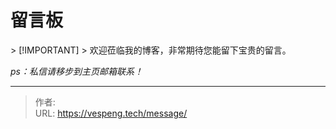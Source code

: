 # 留言板


&gt; [!IMPORTANT]
&gt; 欢迎莅临我的博客，非常期待您能留下宝贵的留言。

_ps：私信请移步到主页邮箱联系！_

---

> 作者:   
> URL: https://vespeng.tech/message/  

